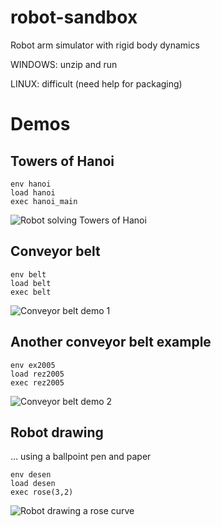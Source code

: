 robot-sandbox
=============

Robot arm simulator with rigid body dynamics

WINDOWS: unzip and run 

LINUX: difficult (need help for packaging)

Demos
=====

[belt1]: http://github.com/downloads/alexdu/robot-sandbox/screenshot-conveyor-belt-1.jpg
[belt2]: http://github.com/downloads/alexdu/robot-sandbox/screenshot-conveyor-belt-2.jpg
[draw-rose]: http://github.com/downloads/alexdu/robot-sandbox/screenshot-robot-drawing-rose.jpg
[hanoi]: http://github.com/downloads/alexdu/robot-sandbox/screenshot-hanoi-towers.jpg


Towers of Hanoi
---------------

    env hanoi
    load hanoi
    exec hanoi_main

![Robot solving Towers of Hanoi][hanoi]


Conveyor belt
-------------

    env belt
    load belt
    exec belt

![Conveyor belt demo 1][belt1]

Another conveyor belt example
-----------------------------
    env ex2005
    load rez2005
    exec rez2005

![Conveyor belt demo 2][belt2]


Robot drawing
-------------
... using a ballpoint pen and paper

    env desen
    load desen
    exec rose(3,2)

![Robot drawing a rose curve][draw-rose]
